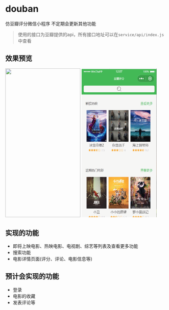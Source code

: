 
# douban
仿豆瓣评分微信小程序 不定期会更新其他功能
> 使用的接口为豆瓣提供的api，所有接口地址可以在`service/api/index.js`中查看

## 效果预览
<img src="https://github.com/wjianhua1878/study/raw/master/images/douban/home.gif" width="235" height="467.5">
<img src="https://github.com/wjianhua1878/study/raw/master/images/douban/search.gif" width="235" height="467.5">

## 实现的功能
+ 即将上映电影、热映电影、电视剧、综艺等列表及查看更多功能
+ 搜索功能
+ 电影详情页面(评分、评论、电影信息等)

## 预计会实现的功能
+ 登录
+ 电影的收藏
+ 发表评论等

